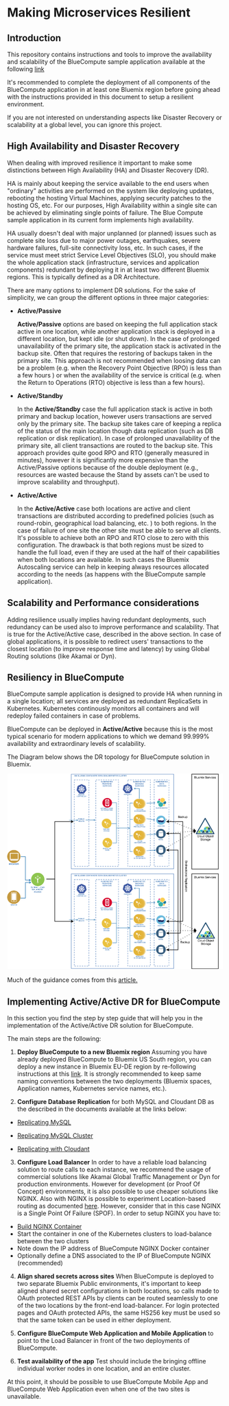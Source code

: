 # Making Microservices Resilient

## Introduction
This repository contains instructions and tools to improve the availability and scalability of the BlueCompute sample application available at the following [link](https://github.com/ibm-cloud-architecture/refarch-cloudnative)

It's recommended to complete the deployment of all components of the BlueCompute application in at least one Bluemix region before going ahead with the instructions provided in this document to setup a resilient environment.

If you are not interested on understanding aspects like Disaster Recovery or scalability at a global level, you can ignore this project.

## High Availability and Disaster Recovery
When dealing with improved resilience it important to make some distinctions between High Availability (HA) and Disaster Recovery (DR).

HA is mainly about keeping the service available to the end users when "ordinary" activities are performed on the system like deploying updates, rebooting the hosting Virtual Machines, applying security patches to the hosting OS, etc.  For our purposes, High Availability within a single site can be achieved by eliminating single points of failure.  The Blue Compute sample application in its current form implements high availability.

HA usually doesn't deal with major unplanned (or planned) issues such as complete site loss due to major power outages, earthquakes, severe hardware failures, full-site connectivity loss, etc.   In such cases, if the service must meet strict Service Level Objectives (SLO), you should make the whole application stack (infrastructure, services and application components) redundant by deploying it in at least two different Bluemix regions. This is typically defined as a DR Architecture.

There are many options to implement DR solutions.  For the sake of simplicity, we can group the different options in three major categories:

* __Active/Passive__
  
  __Active/Passive__ options are based on keeping the full application stack active in one location, while another application stack is deployed in a different location, but kept idle (or shut down). In the case of prolonged unavailability of the primary site, the application stack is activated in the backup site. Often that requires the restoring of backups taken in the primary site. This approach is not recommended when loosing data can be a problem (e.g. when the Recovery Point Objective (RPO) is less than a few hours ) or when the availability of the service is critical (e.g. when the Return to Operations (RTO) objective is less than a few hours).
  
* __Active/Standby__

  In the __Active/Standby__ case the full application stack is active in both primary and backup location, however users transactions are served only by the primary site. The backup site takes care of keeping a replica of the status of the main location though data replication (such as DB replication or disk replication). In case of prolonged unavailability of the primary site, all client transactions are routed to the backup site. This approach provides quite good RPO and RTO (generally measured in minutes), however it is significantly more expensive than the Active/Passive options because of the double deployment (e.g., resources are wasted because the Stand by assets can't be used to improve scalability and throughput).  

* __Active/Active__

  In the __Active/Active__ case both locations are active and client transactions are distributed according to predefined policies (such as round-robin, geographical load balancing, etc. ) to both regions.  In the case of failure of one site the other site must be able to serve all clients. It's possible to achieve both an RPO and RTO close to zero with this configuration. The drawback is that both regions must be sized to handle the full load, even if they are used at the half of their capabilities when both locations are available. In such cases the Bluemix Autoscaling service can help in keeping always resources allocated according to the needs (as happens with the BlueCompute sample application).

## Scalability and Performance considerations

Adding resilience usually implies having redundant deployments, such redundancy can be used also to improve performance and scalability. That is true for the Active/Active case, described in the above section.
In case of global applications, it is possible to redirect users' transactions to the closest location (to improve response time and latency) by using Global Routing solutions (like Akamai or Dyn).

## Resiliency in BlueCompute
BlueCompute sample application is designed to provide HA when running in a single location; all services are deployed as redundant ReplicaSets in Kubernetes. Kubernetes continously monitors all containers and will redeploy failed containers in case of problems.

BlueCompute can be deployed in __Active/Active__ because this is the most typical scenario for modern applications to which we demand 99.999% availability and extraordinary levels of scalability.

The Diagram below shows the DR topology for BlueCompute solution in Bluemix.

 ![Architecture](DR-Active-Active.png?raw=true)

Much of the guidance comes from this [article.](https://www.ibm.com/developerworks/cloud/library/cl-high-availability-and-disaster-recovery-in-bluemix-trs/index.html)

## Implementing Active/Active DR for BlueCompute
In this section you find the step by step guide that will help you in the implementation of the Active/Active DR solution for BlueCompute.

The main steps are the following:  

1. __Deploy BlueCompute to a new Bluemix region__ Assuming you have already deployed BlueCompute to Bluemix US South region, you can deploy a new instance in Bluemix EU-DE region by re-following instructions at this [link](https://github.com/ibm-cloud-architecture/refarch-cloudnative-kubernetes). It is strongly recommended to keep same naming conventions between the two deployments (Bluemix spaces, Application names, Kubernetes service names, etc.).

2. __Configure Database Replication__  for both MySQL and Cloudant DB as the described in the documents available at the links below:

 * [Replicating MySQL](./mysql/README.md)
 
 * [Replicating MySQL Cluster](./mysql-cluster/README.md)

 * [Replicating with Cloudant](./cloudant/README.md)

3. __Configure Load Balancer__ In order to have a reliable load balancing solution to route calls to each instance, we recommend the usage of commercial solutions like Akamai Global Traffic Management or Dyn for production environments. However for development (or Proof Of Concept) environments, it is also possible to use cheaper solutions like NGINX. Also with NGINX is possible to experiment Location-based routing as documented [here](http://jamesthom.as/blog/2015/09/11/location-based-cloud-foundry-applications-with-nginx-and-docker/). However, consider that in this case NGINX is a Single Point Of Failure (SPOF). In order to setup NGINX you have to:  
  * [Build NGINX Container](https://github.com/ibm-cloud-architecture/refarch-cloudnative-nginx)
  * Start the container in one of the Kubernetes clusters to load-balance between the two clusters
  * Note down the IP address of BlueCompute NGINX Docker container
  * Optionally define a DNS associated to the IP of BlueCompute NGINX (recommended)

4. __Align shared secrets across sites__ When BlueCompute is deployed to two separate Bluemix Public environments, it's important to keep aligned shared secret configurations in both locations, so calls made to OAuth protected REST APIs by clients can be routed seamlessly to one of the two locations by the front-end load-balancer. For login protected pages and OAuth protected APIs, the same HS256 key must be used so that the same token can be used in either deployment.

5. __Configure BlueCompute Web Application and Mobile Application__  to point to the Load Balancer in front of the two deployments of BlueCompute.

6. __Test availability of the app__  Test should include the bringing offline individual worker nodes in one location, and an entire cluster.

At this point, it should be possible to use BlueCompute Mobile App and BlueCompute Web Application even when one of the two sites is unavailable.
